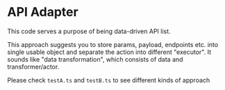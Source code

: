 # API Adapter

This code serves a purpose of being data-driven API list.

This approach suggests you to store params, payload, endpoints etc. into single usable object and separate the action into different "executor". It sounds like "data transformation", which consists of data and transformer/actor.

Please check `testA.ts` and `testB.ts` to see different kinds of approach
